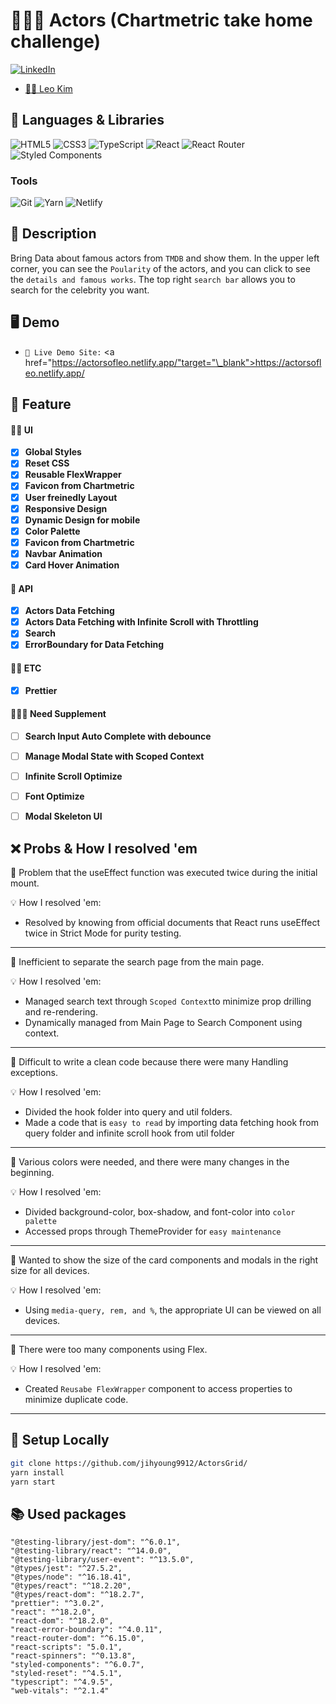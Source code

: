 # 👨🏼‍⚖️ Actors (Chartmetric take home challenge)


[![LinkedIn][linkedin-shield]][linkedin-url]
- [👨🏻 Leo Kim](https://github.com/jihyoung9912)    

## 🌱 Languages & Libraries
![HTML5](https://img.shields.io/badge/HTML5-E34F26.svg?&style=for-the-badge&logo=HTML5&logoColor=white)
![CSS3](https://img.shields.io/badge/CSS3-1572B6.svg?&style=for-the-badge&logo=CSS3&logoColor=white)
![TypeScript](https://img.shields.io/badge/TypeScript-3178C6.svg?&style=for-the-badge&logo=TypeScript&logoColor=white)
![React](https://img.shields.io/badge/React-61DAFB.svg?&style=for-the-badge&logo=React&logoColor=white)
![React Router](https://img.shields.io/badge/React_Router-CA4245?style=for-the-badge&logo=react-router&logoColor=white)
![Styled Components](https://img.shields.io/badge/styled--components-DB7093?style=for-the-badge&logo=styled-components&logoColor=white)

### Tools
![Git](https://img.shields.io/badge/Git-F05032.svg?&style=for-the-badge&logo=Git&logoColor=white)
![Yarn](https://img.shields.io/badge/yarn-%232C8EBB.svg?style=for-the-badge&logo=yarn&logoColor=white)
![Netlify](https://img.shields.io/badge/netlify-%23000000.svg?style=for-the-badge&logo=netlify&logoColor=#00C7B7)




## 📄 Description
Bring Data about famous actors from `TMDB` and show them. 
In the upper left corner, you can see the `Poularity` of the actors, and you can click to see the `details and famous works`.
The top right `search bar` allows you to search for the celebrity you want.




## 🖥 Demo

* `📼 Live Demo Site:` <a href="https://actorsofleo.netlify.app/"target="\_blank">https://actorsofleo.netlify.app/ </a>



## 🎠 Feature

#### 👩‍🌾 UI
- [x] **Global Styles**
- [x] **Reset CSS**
- [x] **Reusable FlexWrapper**
- [x] **Favicon from Chartmetric**
- [x] **User freinedly Layout**
- [x] **Responsive Design**
- [x] **Dynamic Design for mobile**
- [x] **Color Palette**
- [x] **Favicon from Chartmetric**
- [x] **Navbar Animation**
- [x] **Card Hover Animation**

#### 🧧 API
- [x] **Actors Data Fetching**
- [x] **Actors Data Fetching with Infinite Scroll with Throttling**
- [x] **Search**
- [x] **ErrorBoundary for Data Fetching**

#### 👩‍🌾 ETC
- [x] **Prettier**

#### 👨🏼‍⚖️ Need Supplement

- [ ] **Search Input Auto Complete with debounce**
- [ ] **Manage Modal State with Scoped Context**
- [ ] **Infinite Scroll Optimize**
- [ ] **Font Optimize**
- [ ] **Modal Skeleton UI**



## ❌ Probs & How I resolved 'em

🤔 Problem that the useEffect function was executed twice during the initial mount.

💡 How I resolved 'em: 
- Resolved by knowing from official documents that React runs useEffect twice in Strict Mode for purity testing.

--- 

🤔 Inefficient to separate the search page from the main page.

💡 How I resolved 'em: 
- Managed search text through `Scoped Context`to minimize prop drilling and re-rendering.
- Dynamically managed from Main Page to Search Component using context.

--- 

🤔 Difficult to write a clean code because there were many Handling exceptions.

💡 How I resolved 'em: 
- Divided the hook folder into query and util folders.
- Made a code that is `easy to read` by importing data fetching hook from query folder and infinite scroll hook from util folder

--- 


🤔 Various colors were needed, and there were many changes in the beginning.

💡 How I resolved 'em: 
- Divided background-color, box-shadow, and font-color into `color palette`
- Accessed props through ThemeProvider for `easy maintenance`

--- 


🤔 Wanted to show the size of the card components and modals in the right size for all devices.

💡 How I resolved 'em: 
- Using `media-query, rem, and %`, the appropriate UI can be viewed on all devices.

--- 


🤔 There were too many components using Flex.

💡 How I resolved 'em: 
- Created `Reusabe FlexWrapper` component to access properties to minimize duplicate code.

--- 


## 📀 Setup Locally


```bash
git clone https://github.com/jihyoung9912/ActorsGrid/
yarn install
yarn start
```



## 📚 Used packages

    "@testing-library/jest-dom": "^6.0.1",
    "@testing-library/react": "^14.0.0",
    "@testing-library/user-event": "^13.5.0",
    "@types/jest": "^27.5.2",
    "@types/node": "^16.18.41",
    "@types/react": "^18.2.20",
    "@types/react-dom": "^18.2.7",
    "prettier": "^3.0.2",
    "react": "^18.2.0",
    "react-dom": "^18.2.0",
    "react-error-boundary": "^4.0.11",
    "react-router-dom": "^6.15.0",
    "react-scripts": "5.0.1",
    "react-spinners": "^0.13.8",
    "styled-components": "^6.0.7",
    "styled-reset": "^4.5.1",
    "typescript": "^4.9.5",
    "web-vitals": "^2.1.4"


[React.js]: https://img.shields.io/badge/React-20232A?style=for-the-badge&logo=react&logoColor=61DAFB
[React-url]: https://reactjs.org/
[linkedin-shield]: https://img.shields.io/badge/-LinkedIn-black.svg?style=for-the-badge&logo=linkedin&colorB=555
[linkedin-url]: https://www.linkedin.com/in/leokjh/
